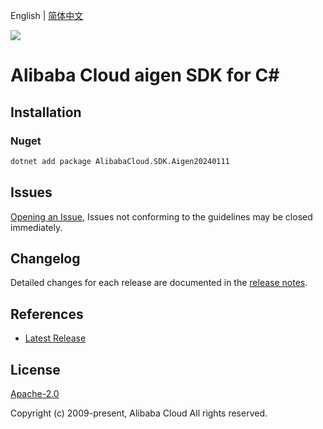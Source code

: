 English | [简体中文](README-CN.md)

![](https://aliyunsdk-pages.alicdn.com/icons/AlibabaCloud.svg)

# Alibaba Cloud aigen SDK for C#

## Installation

### Nuget

```bash
dotnet add package AlibabaCloud.SDK.Aigen20240111
```

## Issues

[Opening an Issue](https://github.com/aliyun/alibabacloud-csharp-sdk/issues/new), Issues not conforming to the guidelines may be closed immediately.

## Changelog

Detailed changes for each release are documented in the [release notes](./ChangeLog.md).

## References

* [Latest Release](https://github.com/aliyun/alibabacloud-csharp-sdk/)

## License

[Apache-2.0](http://www.apache.org/licenses/LICENSE-2.0)

Copyright (c) 2009-present, Alibaba Cloud All rights reserved.
